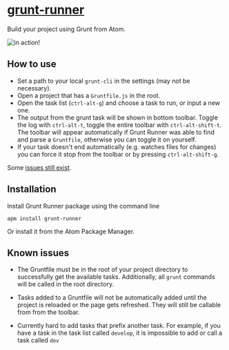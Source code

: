 [grunt-runner](https://atom.io/packages/grunt-runner)
================

Build your project using Grunt from Atom.

![in action!](http://i.imgur.com/bqn9QQY.png)

## How to use
 * Set a path to your local `grunt-cli` in the settings
 (may not be necessary).
 * Open a project that has a `Gruntfile.js` in the root.
 * Open the task list (`ctrl-alt-g`) and choose a task to run, or input a new one.
 * The output from the grunt task will be shown in bottom toolbar. Toggle
 the log with `ctrl-alt-t`, toggle the entire toolbar with
 `ctrl-alt-shift-t`. The toolbar will appear automatically if Grunt Runner was able to find and
 parse a `Gruntfile`, otherwise you can toggle it on yourself.
 * If your task doesn't end automatically (e.g. watches files for changes) you
 can force it stop from the toolbar or by pressing `ctrl-alt-shift-g`.

Some [issues still exist](#known-issues).

## Installation

Install Grunt Runner package using the command line

    apm install grunt-runner

Or install it from the Atom Package Manager.

## Known issues

 * The Gruntfile must be in the root of your project directory to successfully
 get the available tasks. Additionally, all `grunt` commands will be called
 in the root directory.

 * Tasks added to a Gruntfile will not be automatically added until the project
 is reloaded or the page gets refreshed. They will still be callable from from
 the toolbar.

 * Currently hard to add tasks that prefix another task. For example, if you
 have a task in the task list called `develop`, it is impossible to add or call
 a task called `dev`
